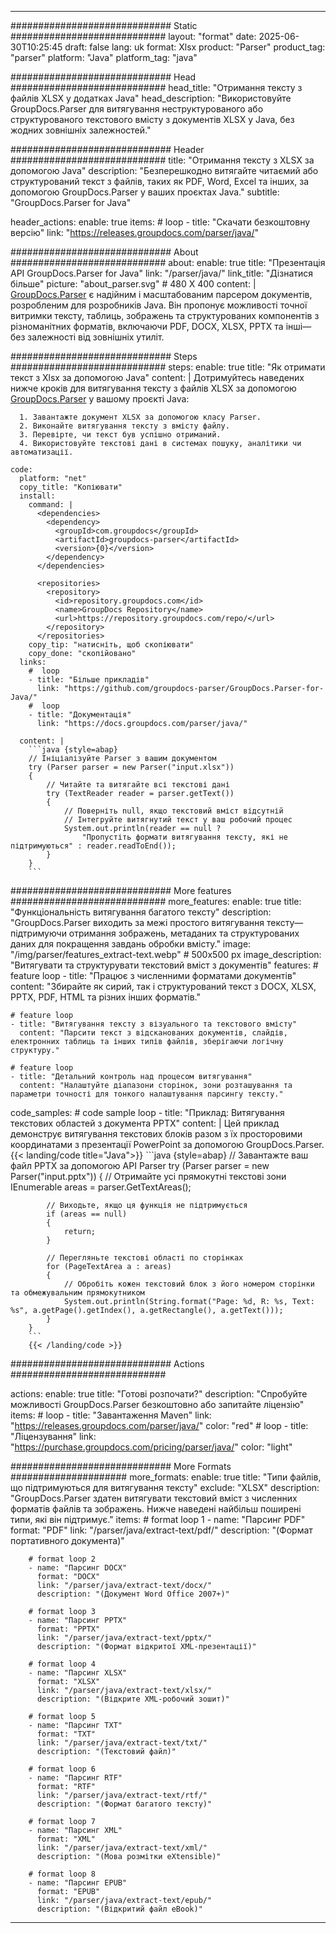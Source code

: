 


---
############################# Static ############################
layout: "format"
date:  2025-06-30T10:25:45
draft: false
lang: uk
format: Xlsx
product: "Parser"
product_tag: "parser"
platform: "Java"
platform_tag: "java"

############################# Head ############################
head_title: "Отримання тексту з файлів XLSX у додатках Java"
head_description: "Використовуйте GroupDocs.Parser для витягування неструктурованого або структурованого текстового вмісту з документів XLSX у Java, без жодних зовнішніх залежностей."

############################# Header ############################
title: "Отримання тексту з XLSX за допомогою Java" 
description: "Безперешкодно витягайте читаємий або структурований текст з файлів, таких як PDF, Word, Excel та інших, за допомогою GroupDocs.Parser у ваших проєктах Java."
subtitle: "GroupDocs.Parser for Java" 

header_actions:
  enable: true
  items:
    #  loop
    - title: "Скачати безкоштовну версію"
      link: "https://releases.groupdocs.com/parser/java/"
      
############################# About ############################
about:
    enable: true
    title: "Презентація API GroupDocs.Parser for Java"
    link: "/parser/java/"
    link_title: "Дізнатися більше"
    picture: "about_parser.svg" # 480 X 400
    content: |
       [GroupDocs.Parser](/parser/java/) є надійним і масштабованим парсером документів, розробленим для розробників Java. Він пропонує можливості точної витримки тексту, таблиць, зображень та структурованих компонентів з різноманітних форматів, включаючи PDF, DOCX, XLSX, PPTX та інші—без залежності від зовнішніх утиліт.

############################# Steps ############################
steps:
    enable: true
    title: "Як отримати текст з Xlsx за допомогою Java"
    content: |
      Дотримуйтесь наведених нижче кроків для витягування тексту з файлів XLSX за допомогою [GroupDocs.Parser](/parser/java/) у вашому проєкті Java:
      
      1. Завантажте документ XLSX за допомогою класу Parser.
      2. Виконайте витягування тексту з вмісту файлу.
      3. Перевірте, чи текст був успішно отриманий.
      4. Використовуйте текстові дані в системах пошуку, аналітики чи автоматизації.
   
    code:
      platform: "net"
      copy_title: "Копіювати"
      install:
        command: |
          <dependencies>
            <dependency>
              <groupId>com.groupdocs</groupId>
              <artifactId>groupdocs-parser</artifactId>
              <version>{0}</version>
            </dependency>
          </dependencies>

          <repositories>
            <repository>
              <id>repository.groupdocs.com</id>
              <name>GroupDocs Repository</name>
              <url>https://repository.groupdocs.com/repo/</url>
            </repository>
          </repositories>
        copy_tip: "натисніть, щоб скопіювати"
        copy_done: "скопійовано"
      links:
        #  loop
        - title: "Більше прикладів"
          link: "https://github.com/groupdocs-parser/GroupDocs.Parser-for-Java/"
        #  loop
        - title: "Документація"
          link: "https://docs.groupdocs.com/parser/java/"
          
      content: |
        ```java {style=abap}
        // Ініціалізуйте Parser з вашим документом
        try (Parser parser = new Parser("input.xlsx"))
        {
            // Читайте та витягайте всі текстові дані
            try (TextReader reader = parser.getText())
            {
                // Поверніть null, якщо текстовий вміст відсутній
                // Інтегруйте витягнутий текст у ваш робочий процес
                System.out.println(reader == null ? 
                    "Пропустіть формати витягування тексту, які не підтримуються" : reader.readToEnd());
            }
        }
        ```            

############################# More features ############################
more_features:
  enable: true
  title: "Функціональність витягування багатого тексту"
  description: "GroupDocs.Parser виходить за межі простого витягування тексту—підтримуючи отримання зображень, метаданих та структурованих даних для покращення завдань обробки вмісту."
  image: "/img/parser/features_extract-text.webp" # 500x500 px
  image_description: "Витягувати та структурувати текстовий вміст з документів"
  features:
    # feature loop
    - title: "Працює з численними форматами документів"
      content: "Збирайте як сирий, так і структурований текст з DOCX, XLSX, PPTX, PDF, HTML та різних інших форматів."

    # feature loop
    - title: "Витягування тексту з візуального та текстового вмісту"
      content: "Парсити текст з відсканованих документів, слайдів, електронних таблиць та інших типів файлів, зберігаючи логічну структуру."

    # feature loop
    - title: "Детальний контроль над процесом витягування"
      content: "Налаштуйте діапазони сторінок, зони розташування та параметри точності для тонкого налаштування парсингу тексту."
      
  code_samples:
    # code sample loop
    - title: "Приклад: Витягування текстових областей з документа PPTX"
      content: |
        Цей приклад демонструє витягування текстових блоків разом з їх просторовими координатами з презентації PowerPoint за допомогою GroupDocs.Parser.
        {{< landing/code title="Java">}}
        ```java {style=abap}
        //  Завантажте ваш файл PPTX за допомогою API Parser
        try (Parser parser = new Parser("input.pptx"))
        {
            // Отримайте усі прямокутні текстові зони
            IEnumerable<PageTextArea> areas = parser.GetTextAreas();

            // Виходьте, якщо ця функція не підтримується
            if (areas == null)
            {
                return;
            }

            // Перегляньте текстові області по сторінках
            for (PageTextArea a : areas)
            {
                // Обробіть кожен текстовий блок з його номером сторінки та обмежувальним прямокутником
                System.out.println(String.format("Page: %d, R: %s, Text: %s", a.getPage().getIndex(), a.getRectangle(), a.getText()));
            }
        }
        ```
        {{< /landing/code >}}


############################# Actions ############################

actions:
  enable: true
  title: "Готові розпочати?"
  description: "Спробуйте можливості GroupDocs.Parser безкоштовно або запитайте ліцензію"
  items:
    #  loop
    - title: "Завантаження Maven"
      link: "https://releases.groupdocs.com/parser/java/"
      color: "red"
        #  loop
    - title: "Ліцензування"
      link: "https://purchase.groupdocs.com/pricing/parser/java/"
      color: "light"


############################# More Formats #####################
more_formats:
    enable: true
    title: "Типи файлів, що підтримуються для витягування тексту"
    exclude: "XLSX"
    description: "GroupDocs.Parser здатен витягувати текстовий вміст з численних форматів файлів та зображень. Нижче наведені найбільш поширені типи, які він підтримує."
    items: 
        # format loop 1
        - name: "Парсинг PDF"
          format: "PDF"
          link: "/parser/java/extract-text/pdf/"
          description: "(Формат портативного документа)"
          
        # format loop 2
        - name: "Парсинг DOCX"
          format: "DOCX"
          link: "/parser/java/extract-text/docx/"
          description: "(Документ Word Office 2007+)"
          
        # format loop 3
        - name: "Парсинг PPTX"
          format: "PPTX"
          link: "/parser/java/extract-text/pptx/"
          description: "(Формат відкритої XML-презентації)"
          
        # format loop 4
        - name: "Парсинг XLSX"
          format: "XLSX"
          link: "/parser/java/extract-text/xlsx/"
          description: "(Відкрите XML-робочий зошит)"
          
        # format loop 5
        - name: "Парсинг TXT"
          format: "TXT"
          link: "/parser/java/extract-text/txt/"
          description: "(Текстовий файл)"
          
        # format loop 6
        - name: "Парсинг RTF"
          format: "RTF"
          link: "/parser/java/extract-text/rtf/"
          description: "(Формат багатого тексту)"
          
        # format loop 7
        - name: "Парсинг XML"
          format: "XML"
          link: "/parser/java/extract-text/xml/"
          description: "(Мова розмітки eXtensible)"
          
        # format loop 8
        - name: "Парсинг EPUB"
          format: "EPUB"
          link: "/parser/java/extract-text/epub/"
          description: "(Відкритий файл eBook)"
         
          

---